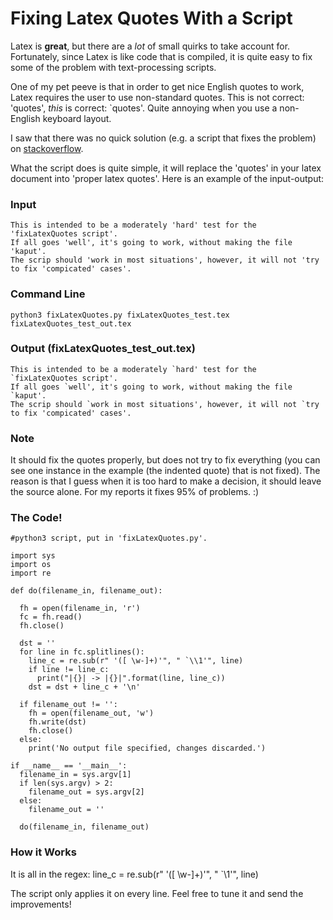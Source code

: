 
# Fixing Latex Quotes With a Script

Latex is **great**, but there are a *lot* of small quirks to take account for. Fortunately, since Latex is like code that is compiled, it is quite easy to fix some of the problem with text-processing scripts.

One of my pet peeve is that in order to get nice English quotes to work, Latex requires the user to use non-standard quotes. This is not correct: 'quotes', *this* is correct: `quotes'. Quite annoying when you use a non-English keyboard layout.

I saw that there was no quick solution (e.g. a script that fixes the problem) on [stackoverflow](http://stackoverflow.com/questions/346567/how-can-one-turn-regular-quotes-i-e-into-latex-tex-quotes-i-e).

What the script does is quite simple, it will replace the 'quotes' in your latex document into 'proper latex quotes'. Here is an example of the input-output:

### Input

    This is intended to be a moderately 'hard' test for the 'fixLatexQuotes script'.
    If all goes 'well', it's going to work, without making the file 'kaput'.
    The scrip should 'work in most situations', however, it will not 'try to fix 'compicated' cases'.

### Command Line

    python3 fixLatexQuotes.py fixLatexQuotes_test.tex fixLatexQuotes_test_out.tex

### Output (fixLatexQuotes_test_out.tex)

    This is intended to be a moderately `hard' test for the `fixLatexQuotes script'.
    If all goes `well', it's going to work, without making the file `kaput'.
    The scrip should `work in most situations', however, it will not `try to fix 'compicated' cases'.

### Note

It should fix the quotes properly, but does not try to fix everything (you can see one instance in the example (the indented quote) that is not fixed). The reason is that I guess when it is too hard to make a decision, it should leave the source alone. For my reports it fixes 95% of problems. :)

### The Code!

    #python3 script, put in 'fixLatexQuotes.py'.    
    
    import sys
    import os
    import re

    def do(filename_in, filename_out):
      
      fh = open(filename_in, 'r')
      fc = fh.read()
      fh.close()

      dst = ''
      for line in fc.splitlines():
        line_c = re.sub(r" '([ \w-]+)'", " `\\1'", line)
        if line != line_c:
          print("|{}| -> |{}|".format(line, line_c))
        dst = dst + line_c + '\n'
      
      if filename_out != '':
        fh = open(filename_out, 'w')
        fh.write(dst)
        fh.close()
      else:
        print('No output file specified, changes discarded.')

    if __name__ == '__main__':
      filename_in = sys.argv[1]
      if len(sys.argv) > 2:
        filename_out = sys.argv[2]
      else:
        filename_out = ''
      
      do(filename_in, filename_out)    

### How it Works

It is all in the regex:
    line_c = re.sub(r" '([ \w-]+)'", " `\\1'", line)

The script only applies it on every line. Feel free to tune it and send the improvements!




  

